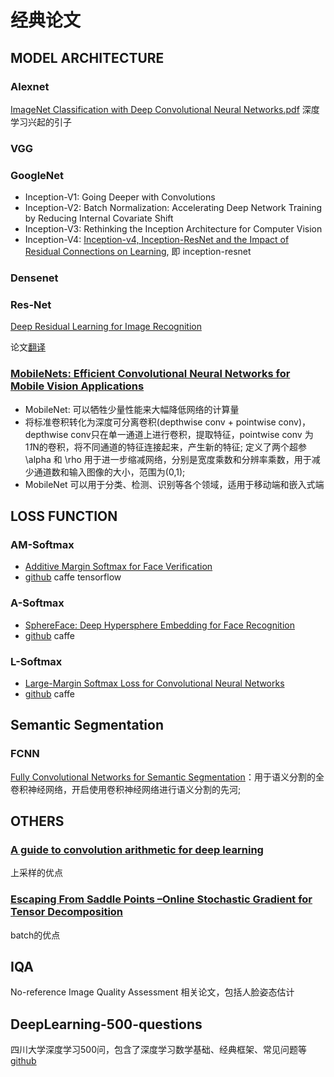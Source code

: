 # 经典论文

## MODEL ARCHITECTURE
### Alexnet
[ImageNet Classification with Deep Convolutional Neural Networks.pdf]()
深度学习兴起的引子

### VGG

### GoogleNet
* Inception-V1: Going Deeper with Convolutions
* Inception-V2: Batch Normalization: Accelerating Deep Network Training by
Reducing Internal Covariate Shift
* Inception-V3: Rethinking the Inception Architecture for Computer Vision
* Inception-V4: [Inception-v4, Inception-ResNet and the Impact of Residual Connections on Learning](chrome-extension://gfbliohnnapiefjpjlpjnehglfpaknnc/pages/pdf_viewer.html?r=https://arxiv.org/pdf/1602.07261.pdf), 即 inception-resnet



### Densenet


### Res-Net
[Deep Residual Learning for Image Recognition](chrome-extension://gfbliohnnapiefjpjlpjnehglfpaknnc/pages/pdf_viewer.html?r=https://arxiv.org/pdf/1512.03385.pdf)

论文[翻译](http://noahsnail.com/2017/07/31/2017-7-31-ResNet%E8%AE%BA%E6%96%87%E7%BF%BB%E8%AF%91%E2%80%94%E2%80%94%E4%B8%AD%E6%96%87%E7%89%88/)

### [MobileNets: Efficient Convolutional Neural Networks for Mobile Vision Applications]()
* MobileNet: 可以牺牲少量性能来大幅降低网络的计算量
* 将标准卷积转化为深度可分离卷积(depthwise conv + pointwise conv)，depthwise conv只在单一通道上进行卷积，提取特征，pointwise conv 为1*1*N的卷积，将不同通道的特征连接起来，产生新的特征; 定义了两个超参 \alpha 和 \rho 用于进一步缩减网络，分别是宽度乘数和分辨率乘数，用于减少通道数和输入图像的大小，范围为(0,1);
* MobileNet 可以用于分类、检测、识别等各个领域，适用于移动端和嵌入式端

## LOSS FUNCTION
### AM-Softmax
* [Additive Margin Softmax for Face Verification](https://arxiv.org/abs/1801.05599)
* [github](https://github.com/happynear/AMSoftmax) caffe tensorflow

### A-Softmax
* [SphereFace: Deep Hypersphere Embedding for Face Recognition](https://arxiv.org/abs/1704.08063)
* [github](https://github.com/wy1iu/sphereface) caffe

### L-Softmax
* [Large-Margin Softmax Loss for Convolutional Neural Networks](http://proceedings.mlr.press/v48/liud16.pdf)
* [github](https://github.com/wy1iu/LargeMargin_Softmax_Loss) caffe

## Semantic Segmentation
### FCNN
[Fully Convolutional Networks for Semantic Segmentation](chrome-extension://gfbliohnnapiefjpjlpjnehglfpaknnc/pages/pdf_viewer.html?r=https://people.eecs.berkeley.edu/~jonlong/long_shelhamer_fcn.pdf)：用于语义分割的全卷积神经网络，开启使用卷积神经网络进行语义分割的先河;

## OTHERS
### [A guide to convolution arithmetic for deep learning]()
上采样的优点

### [Escaping From Saddle Points –Online Stochastic Gradient for Tensor Decomposition]()
batch的优点




## IQA
No-reference Image Quality Assessment 相关论文，包括人脸姿态估计

## DeepLearning-500-questions
四川大学深度学习500问，包含了深度学习数学基础、经典框架、常见问题等
[github](https://github.com/scutan90/DeepLearning-500-questions)

